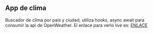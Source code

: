 ## App de clima

Buscador de clima por país y ciudad, utiliza hooks, async await para consumir la api de OpenWeather. El enlace para verlo live es: [ENLACE](https://laughing-mcclintock-0cade6.netlify.app/)

